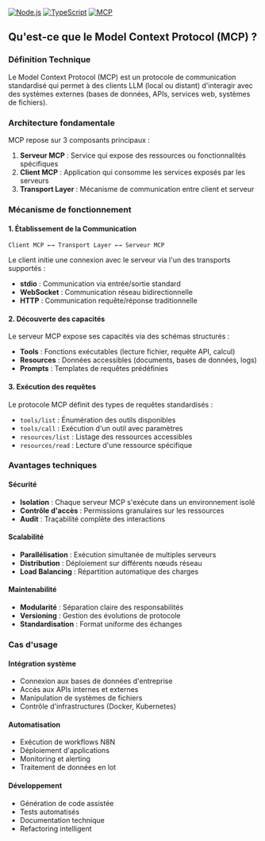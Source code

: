 [![Node.js](https://img.shields.io/badge/Node.js-18%2B-green.svg)](https://nodejs.org/)
[![TypeScript](https://img.shields.io/badge/TypeScript-5.0%2B-blue.svg)](https://www.typescriptlang.org/)
[![MCP](https://img.shields.io/badge/Protocol-MCP-orange.svg)](https://modelcontextprotocol.io/)

## Qu'est-ce que le Model Context Protocol (MCP) ?

### Définition Technique

Le Model Context Protocol (MCP) est un protocole de communication standardisé qui permet à des clients LLM (local ou distant) d'interagir avec des systèmes externes (bases de données, APIs, services web, systèmes de fichiers).

### Architecture fondamentale

MCP repose sur 3 composants principaux :

1. **Serveur MCP** : Service qui expose des ressources ou fonctionnalités spécifiques
2. **Client MCP** : Application qui consomme les services exposés par les serveurs
3. **Transport Layer** : Mécanisme de communication entre client et serveur

### Mécanisme de fonctionnement

#### 1. Établissement de la Communication

```
Client MCP ←→ Transport Layer ←→ Serveur MCP
```

Le client initie une connexion avec le serveur via l'un des transports supportés :
- **stdio** : Communication via entrée/sortie standard
- **WebSocket** : Communication réseau bidirectionnelle
- **HTTP** : Communication requête/réponse traditionnelle

#### 2. Découverte des capacités

Le serveur MCP expose ses capacités via des schémas structurés :
- **Tools** : Fonctions exécutables (lecture fichier, requête API, calcul)
- **Resources** : Données accessibles (documents, bases de données, logs)
- **Prompts** : Templates de requêtes prédéfinies

#### 3. Exécution des requêtes

Le protocole MCP définit des types de requêtes standardisés :
- `tools/list` : Énumération des outils disponibles
- `tools/call` : Exécution d'un outil avec paramètres
- `resources/list` : Listage des ressources accessibles
- `resources/read` : Lecture d'une ressource spécifique

### Avantages techniques

#### Sécurité
- **Isolation** : Chaque serveur MCP s'exécute dans un environnement isolé
- **Contrôle d'accès** : Permissions granulaires sur les ressources
- **Audit** : Traçabilité complète des interactions

#### Scalabilité
- **Parallélisation** : Exécution simultanée de multiples serveurs
- **Distribution** : Déploiement sur différents nœuds réseau
- **Load Balancing** : Répartition automatique des charges

#### Maintenabilité
- **Modularité** : Séparation claire des responsabilités
- **Versioning** : Gestion des évolutions de protocole
- **Standardisation** : Format uniforme des échanges

### Cas d'usage 


#### Intégration système
- Connexion aux bases de données d'entreprise
- Accès aux APIs internes et externes
- Manipulation de systèmes de fichiers
- Contrôle d'infrastructures (Docker, Kubernetes)

#### Automatisation
- Exécution de workflows N8N
- Déploiement d'applications
- Monitoring et alerting
- Traitement de données en lot

#### Développement
- Génération de code assistée
- Tests automatisés
- Documentation technique
- Refactoring intelligent
